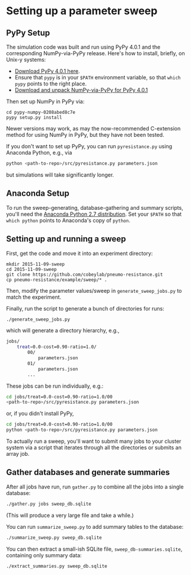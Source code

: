 # Setting up a parameter sweep

## PyPy Setup

The simulation code was built and run using PyPy 4.0.1 and the corresponding NumPy-via-PyPy release.
Here's how to install, briefly, on Unix-y systems:

* [Download PyPy 4.0.1 here](https://bitbucket.org/pypy/pypy/downloads/).
* Ensure that `pypy` is in your `$PATH` environment variable, so that `which pypy` points to the right place.
* [Download and unpack NumPy-via-PyPy for PyPy 4.0.1](https://bitbucket.org/pypy/numpy/downloads/?tab=tags)

Then set up NumPy in PyPy via:

```
cd pypy-numpy-0208abed8c7e
pypy setup.py install
```

Newer versions may work, as may the now-recommended C-extension method for using NumPy in PyPy, but they have not been tested.

If you don't want to set up PyPy, you can run `pyresistance.py` using Anaconda Python, e.g., via

```sh
python <path-to-repo>/src/pyresistance.py parameters.json
```

but simulations will take significantly longer.

## Anaconda Setup

To run the sweep-generating, database-gathering and summary scripts, you'll need the [Anaconda Python 2.7 distribution](https://www.continuum.io/downloads).
Set your `$PATH` so that `which python` points to Anaconda's copy of `python`.

## Setting up and running a sweep

First, get the code and move it into an experiment directory:

```{sh}
mkdir 2015-11-09-sweep
cd 2015-11-09-sweep
git clone https://github.com/cobeylab/pneumo-resistance.git
cp pneumo-resistance/example/sweep/* .
```

Then, modify the parameter values/sweep in `generate_sweep_jobs.py` to match the experiment.

Finally, run the script to generate a bunch of directories for runs:

```sh
./generate_sweep_jobs.py
```

which will generate a directory hierarchy, e.g.,

```sh
jobs/
    treat=0.0-cost=0.90-ratio=1.0/
        00/
            parameters.json
        01/
            parameters.json
        ...
```

These jobs can be run individually, e.g.:

```sh
cd jobs/treat=0.0-cost=0.90-ratio=1.0/00
<path-to-repo>/src/pyresistance.py parameters.json
```

or, if you didn't install PyPy,

```sh
cd jobs/treat=0.0-cost=0.90-ratio=1.0/00
python <path-to-repo>/src/pyresistance.py parameters.json
```

To actually run a sweep, you'll want to submit many jobs to your cluster system via a script that iterates through all the directories or submits an array job.


## Gather databases and generate summaries

After all jobs have run, run `gather.py` to combine all the jobs into a single database:

```sh
./gather.py jobs sweep_db.sqlite
```

(This will produce a very large file and take a while.)

You can run `summarize_sweep.py` to add summary tables to the database:

```sh
./summarize_sweep.py sweep_db.sqlite
```

You can then extract a small-ish SQLite file, `sweep_db-summaries.sqlite`, containing only summary data:

```sh
./extract_summaries.py sweep_db.sqlite
```
